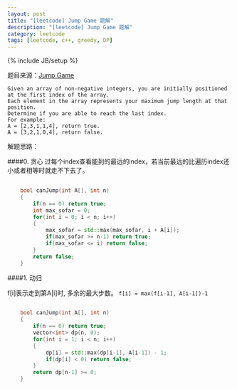 ```yaml
---
layout: post
title: "[leetcode] Jump Game 题解"
description: "[leetcode] Jump Game 题解"
category: leetcode 
tags: [leetcode, c++, greedy, DP]
---
```

{% include JB/setup %}


题目来源：[Jump Game](https://oj.leetcode.com/problems/jump-game/)

>
	Given an array of non-negative integers, you are initially positioned at the first index of the array.	
	Each element in the array represents your maximum jump length at that position.
	Determine if you are able to reach the last index.
	For example:
	A = [2,3,1,1,4], return true.
	A = [3,2,1,0,4], return false.

解题思路：

####0. 贪心
过每个index查看能到的最远的index，若当前最远的比遍历index还小或者相等时就走不下去了。 

```cpp
	
	bool canJump(int A[], int n) 
    {
        if(n == 0) return true;
        int max_sofar = 0;
        for(int i = 0; i < n; i++)
        {
            max_sofar = std::max(max_sofar, i + A[i]);
            if(max_sofar >= n-1) return true;
            if(max_sofar <= i) return false;
        }
        return false;
    }
```

####1. 动归

f[i]表示走到第A[i]时, 多余的最大步数。
```f[i] = max(f[i-1], A[i-1])-1 ```

```cpp
	
	bool canJump(int A[], int n) 
    {
        if(n == 0) return true;
        vector<int> dp(n, 0);
        for(int i = 1; i < n; i++)
        {
            dp[i] = std::max(dp[i-1], A[i-1]) - 1;
            if(dp[i] < 0) return false;
        }
        return dp[n-1] >= 0;
    }
```
